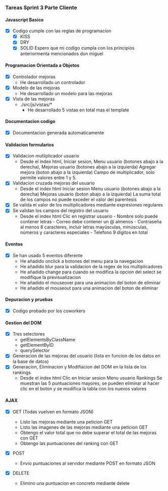### Tareas Sprint 3 Parte Cliente


#### Javascript Basico
- [x] Codigo cumple con las reglas de programacion
    - [x] KISS
    - [x] DRY
    - [x] SOLID
        Espero que mi codigo cumpla con los principios anteriormenta mencionados don miguel

#### Programacion Orientada a Objetos
- [x] Controlador mejoras
    - He desarrollado un controlador
- [x] Modelo de las mejoras
    - He desarrollado un modelo para las mejoras
- [x] Vista de las mejoras
    - ./src/js/vistas/* 
        - He desarrollado 5 vistas en total mas el template

#### Documentacion codigo
- [x] Documentacion generada automaticamente

#### Validacion formularios
- [x] Validacion mutliplicador usuario
    - Desde el index html, 
        Iniciar sesion, 
        Menu usuario (botones abajo a la derecha), 
        Mejoras usuario (botones abajo a la izquierda)
        Agregar mejora (boton abajo a la izquierda)
        Campo de multiplicador, solo permite valores entre 1 y 5.
- [x] Validacion cruzada mejoras del usuario
    - Desde el index html
        Iniciar sesion
        Menu usuario (botones abajo a la derecha)
        Mejoras usuario (boton abajo a la izquierda)
        La suma total de los campos no puede exceder el valor del parentesis
- [x] Se valida el valor de los multiplicadores mediante expresiones regulares
- [x] Se validan los campos del registro del usuario
    - Desde el index html
        Clic en registrar usuario
            - Nombre solo puede contener letras
            - Correo debe contener un @ almenos
            - Contraseña al menos 8 caracteres, incluir letras mayúsculas, minúsculas, números y caracteres especiales
            - Telefono 9 digitos en total

#### Eventos
- [x] Se han usado 5 eventos diferente
    - He añadido onclick a botones del menu para la navegacion
    - He añadido blur para la validacion de la regex de los multiplicadores
    - He añadido change para cuando se modifica la opcion del select se modifique la previsualizacion
    - He añadido el mouseover para una animacion del boton de eliminar
    - He añadido el mouseout para una animacion del boton de eliminar

#### Depuracion y pruebas
- [x] Codigo probado por los coworkers

#### Gestion del DOM
- [x] Tres selectores
    - getElementsByClassName
    - getElementByID
    - querySelector
- [x] Generacion de las mejoras del usuario (lista en funcion de los datos en la base de datos)
- [x] Generacion, Eliminacion y Modifiacion del DOM en la lista de los rankings
    - Desde el index html
        Clic en Iniciar sesion
        Menu usuario
        Rankings
        Se muestran las 5 puntuaciones mayores, se pueden eliminar al hacer clic en el boton y se modifica la tabla con los nuevos valores
        

#### AJAX
- [x] GET (Todas vuelven en formato JSON)
    - Listo las mejoras mediante una peticion GET
    - Listo las imagenes de las mejoras mediante una peticion GET
    - Obtengo el valor total que no debe superar el total de las mejoras con GET
    - Obtengo las puntuaciones del ranking con GET

- [x] POST
    - Envio puntuaciones al servidor mediante POST en formato JSON

- [x] DELETE
    - Elimino una puntuacion en concreto mediante delete